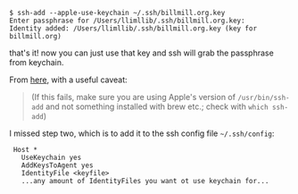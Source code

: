 ```console
$ ssh-add --apple-use-keychain ~/.ssh/billmill.org.key
Enter passphrase for /Users/llimllib/.ssh/billmill.org.key:
Identity added: /Users/llimllib/.ssh/billmill.org.key (key for billmill.org)
```

that's it! now you can just use that key and ssh will grab the passphrase from keychain.

From [here](https://apple.stackexchange.com/a/250572/303719), with a useful caveat:

> (If this fails, make sure you are using Apple's version of `/usr/bin/ssh-add` and not something installed with brew etc.; check with `which ssh-add`)

I missed step two, which is to add it to the ssh config file `~/.ssh/config`:

```
 Host *
   UseKeychain yes
   AddKeysToAgent yes
   IdentityFile <keyfile>
   ...any amount of IdentityFiles you want ot use keychain for...
```

